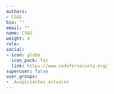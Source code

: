 ```yaml
---
authors:
- CS&S
bio: ""
email: ""
name: CS&S
weight: 4
role: 
social:
- icon: globe
  icon_pack: fas
  link: https://www.codeforsociety.org/
superuser: false
user_groups:
-  Auspiciantes actuales
---
```

